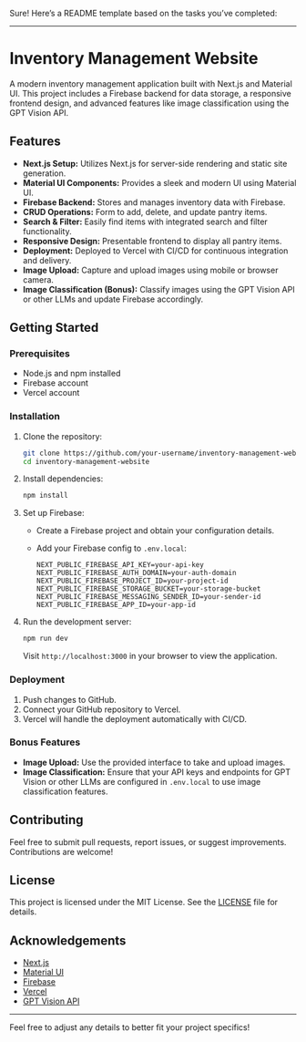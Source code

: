 Sure! Here’s a README template based on the tasks you’ve completed:

---

# Inventory Management Website

A modern inventory management application built with Next.js and Material UI. This project includes a Firebase backend for data storage, a responsive frontend design, and advanced features like image classification using the GPT Vision API.

## Features

- **Next.js Setup:** Utilizes Next.js for server-side rendering and static site generation.
- **Material UI Components:** Provides a sleek and modern UI using Material UI.
- **Firebase Backend:** Stores and manages inventory data with Firebase.
- **CRUD Operations:** Form to add, delete, and update pantry items.
- **Search & Filter:** Easily find items with integrated search and filter functionality.
- **Responsive Design:** Presentable frontend to display all pantry items.
- **Deployment:** Deployed to Vercel with CI/CD for continuous integration and delivery.
- **Image Upload:** Capture and upload images using mobile or browser camera.
- **Image Classification (Bonus):** Classify images using the GPT Vision API or other LLMs and update Firebase accordingly.

## Getting Started

### Prerequisites

- Node.js and npm installed
- Firebase account
- Vercel account

### Installation

1. Clone the repository:

   ```bash
   git clone https://github.com/your-username/inventory-management-website.git
   cd inventory-management-website
   ```

2. Install dependencies:

   ```bash
   npm install
   ```

3. Set up Firebase:

   - Create a Firebase project and obtain your configuration details.
   - Add your Firebase config to `.env.local`:

     ```env
     NEXT_PUBLIC_FIREBASE_API_KEY=your-api-key
     NEXT_PUBLIC_FIREBASE_AUTH_DOMAIN=your-auth-domain
     NEXT_PUBLIC_FIREBASE_PROJECT_ID=your-project-id
     NEXT_PUBLIC_FIREBASE_STORAGE_BUCKET=your-storage-bucket
     NEXT_PUBLIC_FIREBASE_MESSAGING_SENDER_ID=your-sender-id
     NEXT_PUBLIC_FIREBASE_APP_ID=your-app-id
     ```

4. Run the development server:

   ```bash
   npm run dev
   ```

   Visit `http://localhost:3000` in your browser to view the application.

### Deployment

1. Push changes to GitHub.
2. Connect your GitHub repository to Vercel.
3. Vercel will handle the deployment automatically with CI/CD.

### Bonus Features

- **Image Upload:** Use the provided interface to take and upload images.
- **Image Classification:** Ensure that your API keys and endpoints for GPT Vision or other LLMs are configured in `.env.local` to use image classification features.

## Contributing

Feel free to submit pull requests, report issues, or suggest improvements. Contributions are welcome!

## License

This project is licensed under the MIT License. See the [LICENSE](LICENSE) file for details.

## Acknowledgements

- [Next.js](https://nextjs.org/)
- [Material UI](https://mui.com/)
- [Firebase](https://firebase.google.com/)
- [Vercel](https://vercel.com/)
- [GPT Vision API](https://openai.com/)

---

Feel free to adjust any details to better fit your project specifics!
